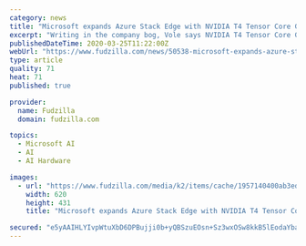 ```yaml
---
category: news
title: "Microsoft expands Azure Stack Edge with NVIDIA T4 Tensor Core GPU"
excerpt: "Writing in the company bog, Vole says NVIDIA T4 Tensor Core GPU is used by the Azure Stack Edge in order to bring a hardware boost to machine learning (ML) workloads. In the blog Vole states that since its introduction, it has observed a largely positive reception to the idea, with a variety of industries looking to take advantage of the ..."
publishedDateTime: 2020-03-25T11:22:00Z
webUrl: "https://www.fudzilla.com/news/50538-microsoft-expands-azure-stack-edge-with-nvidia-t4-tensor-core-gpu"
type: article
quality: 71
heat: 71
published: true

provider:
  name: Fudzilla
  domain: fudzilla.com

topics:
  - Microsoft AI
  - AI
  - AI Hardware

images:
  - url: "https://www.fudzilla.com/media/k2/items/cache/1957140400ab3edd0bca8c79f8bc7bc5_L.jpg"
    width: 620
    height: 431
    title: "Microsoft expands Azure Stack Edge with NVIDIA T4 Tensor Core GPU"

secured: "e5yAAIHLYIvpWtuXbD6DPBujji0b+yQBSzuEOsn+Sz3wxOSw8kkB5lEodaYbaz3746cdHRqGkZgvwG2usJ4mAKJsSsocF8wePA2pKR0V1WMekXc0DGzl5M9T7ZBKHnaNCi2T9r7mTORAQylg9y46Yak+PpVH+xNx5CRL94t8tTx6BPNC9JTMLrYE4kpayiofhlPiIrJwOrt6pGNEf1/SCxZumaBFwTl0yJG2m8OlC4LXmVMtqxtWs1sPr8S2BQ8lgQ2bHWMTXxKNDReJ/gWj9Xnl+KjDE1zRuYy9wBnTodwFHvNP3gMpEVOhi9/uOEoMwZXoQvm3JZJmUG0rfrJqDVPfaYgv5oDakjbeHqmy5qsjguT4pNbDW7TCcwCaPtXEM6JYBevVTwXkSpUZs5cECw0419P+hOR+uBsuItnedJ/Lyg+vntejheDxn7hgqsvFsMIAuBD0QMT2eDYJH+sIygSSV3aFyOUb7mc+2QTarR0=;I4e7v22luhxqeS1vopfSjw=="
---
```


